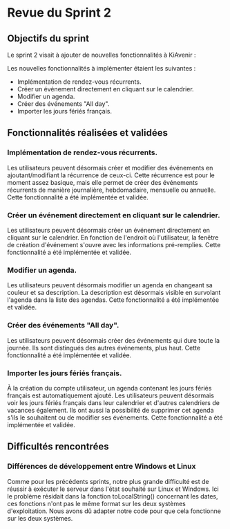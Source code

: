 # Revue du Sprint 2

## Objectifs du sprint

Le sprint 2 visait à ajouter de nouvelles fonctionnalités à KiAvenir :

Les nouvelles fonctionnalités à implémenter étaient les suivantes :
- Implémentation de rendez-vous récurrents.
- Créer un événement directement en cliquant sur le calendrier.
- Modifier un agenda.
- Créer des événements "All day".
- Importer les jours fériés français.

## Fonctionnalités réalisées et validées

### Implémentation de rendez-vous récurrents.
Les utilisateurs peuvent désormais créer et modifier des événements en ajoutant/modifiant la récurrence de ceux-ci.
Cette récurrence est pour le moment assez basique, mais elle permet de créer des événements récurrents de manière journalière, hebdomadaire, mensuelle ou annuelle.
Cette fonctionnalité a été implémentée et validée.

### Créer un événement directement en cliquant sur le calendrier.
Les utilisateurs peuvent désormais créer un événement directement en cliquant sur le calendrier.
En fonction de l'endroit où l'utilisateur, la fenêtre de création d'événement s'ouvre avec les informations pré-remplies.
Cette fonctionnalité a été implémentée et validée.

### Modifier un agenda.
Les utilisateurs peuvent désormais modifier un agenda en changeant sa couleur et sa description.
La description est désormais visible en survolant l'agenda dans la liste des agendas.
Cette fonctionnalité a été implémentée et validée.

### Créer des événements "All day".
Les utilisateurs peuvent désormais créer des événements qui dure toute la journée.
Ils sont distingués des autres événements, plus haut.
Cette fonctionnalité a été implémentée et validée.

### Importer les jours fériés français.
À la création du compte utilisateur, un agenda contenant les jours fériés français est automatiquement ajouté.
Les utilisateurs peuvent désormais voir les jours fériés français dans leur calendrier et d'autres calendriers de vacances également.
Ils ont aussi la possibilité de supprimer cet agenda s'ils le souhaitent ou de modifier ses événements.
Cette fonctionnalité a été implémentée et validée.

## Difficultés rencontrées

### Différences de développement entre Windows et Linux
Comme pour les précédents sprints, notre plus grande difficulté est de réussir à exécuter le serveur dans l'état souhaité sur Linux et Windows.
Ici le problème résidait dans la fonction toLocalString() concernant les dates, ces fonctions n'ont pas le même format sur les deux systèmes d'exploitation.
Nous avons dû adapter notre code pour que cela fonctionne sur les deux systèmes.


